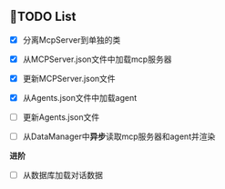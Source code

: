 ## 📃TODO List

- [x] 分离McpServer到单独的类
- [x] 从MCPServer.json文件中加载mcp服务器
- [x] 更新MCPServer.json文件
- [x] 从Agents.json文件中加载agent
- [ ] 更新Agents.json文件
- [ ] 从DataManager中**异步**读取mcp服务器和agent并渲染



**进阶**

- [ ] 从数据库加载对话数据
